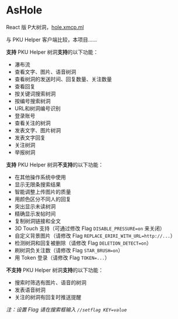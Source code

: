 # AsHole
React 版 P大树洞，[hole.xmcp.ml](http://hole.xmcp.ml)

与 PKU Helper 客户端比较，本项目……

**支持** PKU Helper 树洞**支持**的以下功能：

- 瀑布流
- 查看文字、图片、语音树洞
- 查看树洞的发送时间、回复数量、关注数量
- 查看回复
- 按关键词搜索树洞
- 按编号搜索树洞
- URL和树洞编号识别
- 登录账号
- 查看关注的树洞
- 发表文字、图片树洞
- 发表文字回复
- 关注树洞
- 举报树洞

**支持** PKU Helper 树洞**不支持**的以下功能：

- 在其他操作系统中使用
- 显示无限条搜索结果
- 智能调整上传图片的质量
- 用颜色区分不同人的回复
- 突出显示未读树洞
- 精确显示发帖时间
- 复制树洞链接和全文
- 3D Touch 支持（可通过修改 Flag `DISABLE_PRESSURE=on` 来关闭）
- 自定义背景图片（请修改 Flag `REPLACE_ERIRI_WITH_URL=http://...`）
- 检测树洞和回复被删除（请修改 Flag `DELETION_DETECT=on`）
- 刷树洞负关注数（请修改 Flag `STAR_BRUSH=on`）
- 用 Token 登录（请修改 Flag `TOKEN=...`）

**不支持** PKU Helper 树洞**支持**的以下功能：

- 搜索时筛选有图片、语音的树洞
- 发表语音树洞
- 关注的树洞有回复时推送提醒

*注：设置 Flag 请在搜索框输入 `//setflag KEY=value`*